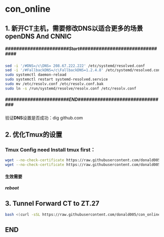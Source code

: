 # **con_online**
## 1. 新开CT主机，需要修改DNS以适合更多的场景 openDNS And CNNIC

##### #######################Start################################
```bash
sed -i '/#DNS=/c\DNS= 208.67.222.222' /etc/systemd/resolved.conf
sed -i '/#FallbackDNS=/c\FallbackDNS=1.2.4.8' /etc/systemd/resolved.conf
sudo systemctl daemon-reload
sudo systemctl restart systemd-resolved.service
sudo mv /etc/resolv.conf /etc/resolv.conf.bak
sudo ln -s /run/systemd/resolve/resolv.conf /etc/resolv.conf
```
##### #######################END################################
验证**DNS**设置是否成功：dig github.com   

##  2.  优化Tmux的设置
### Tmux Config need Install tmux first：
```bash
wget --no-check-certificate https://raw.githubusercontent.com/donald005/con_online/master/.tmux.conf && chmod +666 .tmux.conf
wget --no-check-certificate https://raw.githubusercontent.com/donald005/con_online/master/tdonal.sh && chmod +x tdonal.sh
```
####  **生效需要**
##### reboot    

## 3. Tunnel Forward CT to ZT.27
```bash
bash <(curl -sSL https://raw.githubusercontent.com/donald005/con_online/master/iptable.sh)
```
##  END
